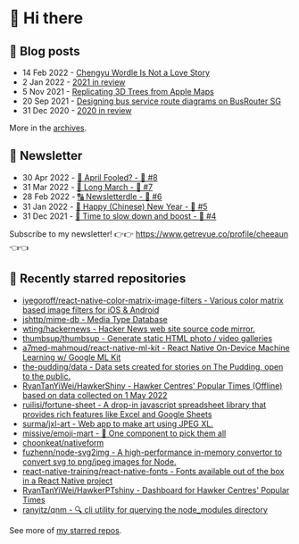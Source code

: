 # 👋 Hi there

## 📝 Blog posts

<!-- feed start -->
- 14 Feb 2022 - [Chengyu Wordle Is Not a Love Story](https://cheeaun.com/blog/2022/02/chengyu-wordle-is-not-a-love-story/)
- 2 Jan 2022 - [2021 in review](https://cheeaun.com/blog/2022/01/2021-in-review/)
- 5 Nov 2021 - [Replicating 3D Trees from Apple Maps](https://cheeaun.com/blog/2021/11/replicating-3d-trees-apple-maps/)
- 20 Sep 2021 - [Designing bus service route diagrams on BusRouter SG](https://cheeaun.com/blog/2021/09/bus-service-route-diagrams-busrouter-sg/)
- 31 Dec 2020 - [2020 in review](https://cheeaun.com/blog/2020/12/2020-in-review/)
<!-- feed end -->

More in the [archives](https://cheeaun.com/blog/archives/).

## 📰 Newsletter

<!-- newsletter start -->
- 30 Apr 2022 - [🤔 April Fooled? - 🥫 #8](https://www.getrevue.co/profile/cheeaun/issues/april-fooled-8-1112032)
- 31 Mar 2022 - [🚶 Long March - 🥫 #7](https://www.getrevue.co/profile/cheeaun/issues/long-march-7-1061697)
- 28 Feb 2022 - [🔠 Newsletterdle - 🥫 #6](https://www.getrevue.co/profile/cheeaun/issues/newsletterdle-6-1014288)
- 31 Jan 2022 - [🧧 Happy (Chinese) New Year - 🥫 #5](https://www.getrevue.co/profile/cheeaun/issues/happy-chinese-new-year-5-963222)
- 31 Dec 2021 - [🥃 Time to slow down and boost - 🥫 #4](https://www.getrevue.co/profile/cheeaun/issues/time-to-slow-down-and-boost-4-906334)
<!-- newsletter end -->

Subscribe to my newsletter! 👉👉 https://www.getrevue.co/profile/cheeaun 👈👈

## 🌟 Recently starred repositories

<!-- starred repos start -->
- [iyegoroff/react-native-color-matrix-image-filters - Various color matrix based image filters for iOS & Android](https://github.com/iyegoroff/react-native-color-matrix-image-filters)
- [jshttp/mime-db - Media Type Database](https://github.com/jshttp/mime-db)
- [wting/hackernews - Hacker News web site source code mirror.](https://github.com/wting/hackernews)
- [thumbsup/thumbsup - Generate static HTML photo / video galleries](https://github.com/thumbsup/thumbsup)
- [a7med-mahmoud/react-native-ml-kit - React Native On-Device Machine Learning w/ Google ML Kit](https://github.com/a7med-mahmoud/react-native-ml-kit)
- [the-pudding/data - Data sets created for stories on The Pudding, open to the public.](https://github.com/the-pudding/data)
- [RyanTanYiWei/HawkerShiny - Hawker Centres' Popular Times (Offline) based on data collected on 1 May 2022](https://github.com/RyanTanYiWei/HawkerShiny)
- [ruilisi/fortune-sheet - A drop-in javascript spreadsheet library that provides rich features like Excel and Google Sheets](https://github.com/ruilisi/fortune-sheet)
- [surma/jxl-art - Web app to make art using JPEG XL.](https://github.com/surma/jxl-art)
- [missive/emoji-mart - 🏪 One component to pick them all](https://github.com/missive/emoji-mart)
- [choonkeat/nativeform](https://github.com/choonkeat/nativeform)
- [fuzhenn/node-svg2img - A high-performance in-memory convertor to convert svg to png/jpeg images for Node.](https://github.com/fuzhenn/node-svg2img)
- [react-native-training/react-native-fonts - Fonts available out of the box in a React Native project](https://github.com/react-native-training/react-native-fonts)
- [RyanTanYiWei/HawkerPTshiny - Dashboard for Hawker Centres' Popular Times](https://github.com/RyanTanYiWei/HawkerPTshiny)
- [ranyitz/qnm - :mag: cli utility for querying the node_modules directory](https://github.com/ranyitz/qnm)
<!-- starred repos end -->

See more of [my starred repos](https://github.com/stars/cheeaun/).
